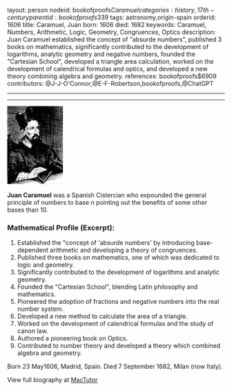 layout: person
nodeid: bookofproofs$Caramuel
categories: history,17th-century
parentid: bookofproofs$339
tags: astronomy,origin-spain
orderid: 1606
title: Caramuel, Juan
born: 1606
died: 1682
keywords: Caramuel, Numbers, Arithmetic, Logic, Geometry, Congruences, Optics
description: Juan Caramuel established the concept of "absurde numbers", published 3 books on mathematics, significantly contributed to the development of logarithms, analytic geometry and negative numbers, founded the "Cartesian School", developed a triangle area calculation, worked on the development of calendrical formulas and optics, and developed a new theory combining algebra and geometry.
references: bookofproofs$6909
contributors: @J-J-O'Connor,@E-F-Robertson,bookofproofs,@ChatGPT

---



---

![Caramuel.jpg](https://github.com/bookofproofs/bookofproofs.github.io/blob/main/_sources/_assets/images/portraits/Caramuel.jpg?raw=true)

**Juan Caramuel** was a Spanish Cistercian who expounded the general principle of numbers to base _n_ pointing out the benefits of some other bases than 10.

### Mathematical Profile (Excerpt):
1. Established the "concept of 'absurde numbers' by introducing base-dependent arithmetic and developing a theory of congruences.
2. Published three books on mathematics, one of which was dedicated to logic and geometry.
3. Significantly contributed to the development of logarithms and analytic geometry.
4. Founded the "Cartesian School", blending Latin philosophy and mathematics.
5. Pioneered the adoption of fractions and negative numbers into the real number system.
6. Developed a new method to calculate the area of a triangle.
7. Worked on the development of calendrical formulas and the study of canon law.
8. Authored a pioneering book on Optics.
9. Contributed to number theory and developed a theory which combined algebra and geometry.

Born 23 May1606, Madrid, Spain. Died 7 September 1682, Milan (now Italy).

View full biography at [MacTutor](https://mathshistory.st-andrews.ac.uk/Biographies/Caramuel/)
